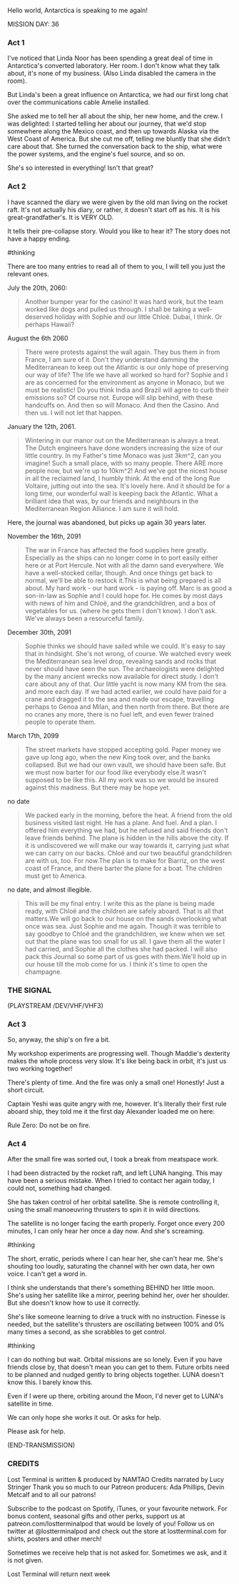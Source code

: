 Hello world, Antarctica is speaking to me again!

MISSION DAY: 36

### Act 1

I've noticed that Linda Noor has been spending a great deal of time in Antarctica's converted laboratory. 
Her room. 
I don't know what they talk about, it's none of my business. 
(Also Linda disabled the camera in the room).

But Linda's been a great influence on Antarctica, we had our first long chat over the communications cable Amelie installed.

She asked me to tell her all about the ship, her new home, and the crew. 
I was delighted: I started telling her about our journey, that we'd stop somewhere along the Mexico coast, and then up towards Alaska via the West Coast of America. 
But she cut me off, telling me bluntly that she didn't care about that. 
She turned the conversation back to the ship, what were the power systems, and the engine's fuel source, and so on.

She's so interested in everything! 
Isn't that great?


### Act 2

I have scanned the diary we were given by the old man living on the rocket raft. 
It's not actually his diary, or rather, it doesn't start off as his. 
It is his great-grandfather's. 
It is VERY OLD.

It tells their pre-collapse story. 
Would you like to hear it? 
The story does not have a happy ending.

#thinking

There are too many entries to read all of them to you, I will tell you just the relevant ones.

July the 20th, 2060:
> Another bumper year for the casino! 
> It was hard work, but the team worked like dogs and pulled us through. 
> I shall be taking a well-deserved holiday with Sophie and our little Chloë. 
> Dubai, I think. Or perhaps Hawaii?

August the 6th 2060
> There were protests against the wall again. 
> They bus them in from France, I am sure of it. 
> Don't they understand damming the Mediterranean to keep out the Atlantic is our only hope of preserving our way of life? 
> The life we have all worked so hard for? 
> Sophie and I are as concerned for the environment as anyone in Monaco, but we must be realistic! 
> Do you think India and Brazil will agree to curb their emissions so? Of course not. 
> Europe will slip behind, with these handcuffs on. 
> And then so will Monaco. 
> And then the Casino. 
> And then us. 
> I will not let that happen.

January the 12th, 2061.
> Wintering in our manor out on the Mediterranean is always a treat. 
> The Dutch engineers have done wonders increasing the size of our little country. 
> In my Father's time Monaco was just 3km^2, can you imagine! Such a small place, with so many people. 
> There ARE more people now, but we're up to 10km^2! 
> And we've got the nicest house in all the reclaimed land, I humbly think. 
> At the end of the long Rue Voltaire, jutting out into the sea. 
> It's lovely here. 
> And it should be for a long time, our wonderful wall is keeping back the Atlantic. 
> What a brilliant idea that was, by our friends and neighbours in the Mediterranean Region Alliance. 
> I am sure it will hold.

Here, the journal was abandoned, but picks up again 30 years later.

November the 16th, 2091
> The war in France has affected the food supplies here greatly. 
> Especially as the ships can no longer come in to port easily either here or at Port Hercule. 
> Not with all the damn sand everywhere. 
> We have a well-stocked cellar, though. 
> And once things get back to normal, we'll be able to restock it.This is what being prepared is all about. 
> My hard work - our hard work - is paying off. 
> Marc is as good a son-in-law as Sophie and I could hope for. 
> He comes by most days with news of him and Chloë, and the grandchildren, and a box of vegetables for us. (where he gets them I don't know). 
> I don't ask. 
> We've always been a resourceful family.

December 30th, 2091
> Sophie thinks we should have sailed while we could. 
> It's easy to say that in hindsight. 
> She's not wrong, of course. 
> We watched every week the Mediterranean sea level drop, revealing sands and rocks that never should have seen the sun. 
> The archaeologists were delighted by the many ancient wrecks now available for direct study. 
> I don't care about any of that. 
> Our little yacht is now many KM from the sea. 
> and more each day. 
> If we had acted earlier, we could have paid for a crane and dragged it to the sea and made our escape, travelling perhaps to Genoa and Milan, and then north from there. 
> But there are no cranes any more, there is no fuel left, and even fewer trained people to operate them.

March 17th, 2099
> The street markets have stopped accepting gold. 
> Paper money we gave up long ago, when the new King took over, and the banks collapsed. 
> But we had our own vault, we should have been safe. 
> But we must now barter for our food like everybody else.It wasn't supposed to be like this. 
> All my work was so we would be insured against this madness. 
> But there may be hope yet.

no date
> We packed early in the morning, before the heat. 
> A friend from the old business visited last night. 
> He has a plane. 
> And fuel. 
> And a plan. 
> I offered him everything we had, but he refused and said friends don't leave friends behind. 
> The plane is hidden in the hills above the city. 
> If it is undiscovered we will make our way towards it, carrying just what we can carry on our backs. 
> Chloë and our two beautiful grandchildren are with us, too. 
> For now.The plan is to make for Biarriz, on the west coast of France, and there barter the plane for a boat. 
> The children must get to America.

no date, and almost illegible.
> This will be my final entry. 
> I write this as the plane is being made ready, with Chloë and the children are safely aboard. 
> That is all that matters.We will go back to our house on the sands overlooking what once was sea. 
> Just Sophie and me again. 
> Though it was terrible to say goodbye to Chloë and the grandchildren, we knew when we set out that the plane was too small for us all. 
> I gave them all the water I had carried, and Sophie all the clothes she had packed. 
> I will also pack this Journal so some part of us goes with them.We'll hold up in our house till the mob come for us. 
> I think it's time to open the champagne.

### THE SIGNAL

(PLAYSTREAM /DEV/VHF/VHF3)


### Act 3

So, anyway, the ship's on fire a bit.

My workshop experiments are progressing well. 
Though Maddie's dexterity makes the whole process very slow. 
It's like being back in orbit, it's just us two working together!

There's plenty of time. 
And the fire was only a small one! 
Honestly! 
Just a short circuit.

Captain Yeshi was quite angry with me, however. 
It's literally their first rule aboard ship, they told me it the first day Alexander loaded me on here:

Rule Zero: Do not be on fire.

### Act 4

After the small fire was sorted out, I took a break from meatspace work.

I had been distracted by the rocket raft, and left LUNA hanging. 
This may have been a serious mistake. 
When I tried to contact her again today, I could not, something had changed.

She has taken control of her orbital satellite. 
She is remote controlling it, using the small manoeuvring thrusters to spin it in wild directions.

The satellite is no longer facing the earth properly. 
Forget once every 200 minutes, I can only hear her once a day now. 
And she's screaming.

#thinking

The short, erratic, periods where I can hear her, she can't hear me. 
She's shouting too loudly, saturating the channel with her own data, her own voice. 
I can't get a word in.

I think she understands that there's something BEHIND her little moon. 
She's using her satellite like a mirror, peering behind her, over her shoulder. 
But she doesn't know how to use it correctly.

She's like someone learning to drive a truck with no instruction. 
Finesse is needed, but the satellite's thrusters are oscillating between 100% and 0% many times a second, as she scrabbles to get control.

#thinking

I can do nothing but wait. 
Orbital missions are so lonely. 
Even if you have friends close by, that doesn't mean you can get to them. 
Future orbits need to be planned and nudged gently to bring objects together. 
LUNA doesn't know this. 
I barely know this.

Even if I were up there, orbiting around the Moon, I'd never get to LUNA's satellite in time.

We can only hope she works it out. 
Or asks for help.

Please ask for help.

(END-TRANSMISSION)

### CREDITS

Lost Terminal is written & produced by NAMTAO 
Credits narrated by Lucy Stringer 
Thank you so much to our Patreon producers: 
Ada Phillips, Devin Metcalf and to all our patrons!

Subscribe to the podcast on 
Spotify, iTunes, or your favourite network. 
For bonus content, seasonal gifts and other perks, 
support us at patreon.com/lostterminalpod 
that would be lovely of you! 
Follow us on twitter at @lostterminalpod 
and check out the store at lostterminal.com 
for shirts, posters and other merch!

Sometimes we receive help that is not asked for. 
Sometimes we ask, and it is not given.

Lost Terminal will return next week

